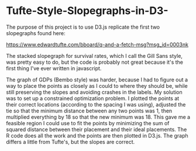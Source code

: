 # Tufte-Style-Slopegraphs-in-D3-

The purpose of this project is to use D3.js replicate the first two slopegraphs found here:

https://www.edwardtufte.com/bboard/q-and-a-fetch-msg?msg_id=0003nk

The stacked slopegraph for survival rates, which I call the Gill Sans style, was pretty easy to do, but the code is probably not great because it's the first thing I've ever written in javascript.

The graph of GDPs (Bembo style) was harder, because I had to figure out a way to place the points as closely as I could to where they should be, while still preserving the slopes and avoiding crashes in the labels.  My solution was to set up a constrained optimization problem.  I plotted the points at their correct locations (according to the spacing I was using), adjusted the tie so that the minimum distance between any two points was 1, then multiplied everything by 18 so that the new minimum was 18.  This gave me a feasible region I could use to fit the points by minimizing the sum of squared distance between their placement and their ideal placements.  The R code does all the work and the points are then plotted in D3.js.  The graph differs a little from Tufte's, but the slopes are correct. 
